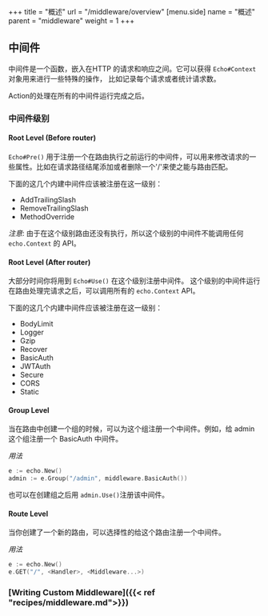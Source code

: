 +++
title = "概述"
url = "/middleware/overview"
[menu.side]
  name = "概述"
  parent = "middleware"
  weight = 1
+++

## 中间件

中间件是一个函数，嵌入在HTTP 的请求和响应之间。它可以获得 `Echo#Context` 对象用来进行一些特殊的操作，
比如记录每个请求或者统计请求数。

Action的处理在所有的中间件运行完成之后。

### 中间件级别

#### Root Level (Before router)

`Echo#Pre()` 用于注册一个在路由执行之前运行的中间件，可以用来修改请求的一些属性。比如在请求路径结尾添加或者删除一个'/'来使之能与路由匹配。

下面的这几个内建中间件应该被注册在这一级别：

- AddTrailingSlash
- RemoveTrailingSlash
- MethodOverride

*注意*: 由于在这个级别路由还没有执行，所以这个级别的中间件不能调用任何 `echo.Context` 的 API。

#### Root Level (After router)

大部分时间你将用到 `Echo#Use()` 在这个级别注册中间件。
这个级别的中间件运行在路由处理完请求之后，可以调用所有的 `echo.Context` API。

下面的这几个内建中间件应该被注册在这一级别：

- BodyLimit
- Logger
- Gzip
- Recover
- BasicAuth
- JWTAuth
- Secure
- CORS
- Static

#### Group Level

当在路由中创建一个组的时候，可以为这个组注册一个中间件。例如，给 admin 这个组注册一个 BasicAuth 中间件。

*用法*

```go
e := echo.New()
admin := e.Group("/admin", middleware.BasicAuth())
```

也可以在创建组之后用 `admin.Use()`注册该中间件。

#### Route Level

当你创建了一个新的路由，可以选择性的给这个路由注册一个中间件。

*用法*

```go
e := echo.New()
e.GET("/", <Handler>, <Middleware...>)
```

### [Writing Custom Middleware]({{< ref "recipes/middleware.md">}})
